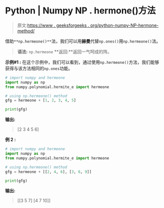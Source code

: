 # Python | Numpy NP . hermone()方法

> 原文:[https://www . geeksforgeeks . org/python-numpy-NP-hermone-method/](https://www.geeksforgeeks.org/python-numpy-np-hermeone-method/)

借助`**np.hermeone()**`法，我们可以用**赫曼**代替`np.ones()`用`np.hermeone()`法。

> **语法:** `np.hermeone`
> **返回:**返回一气呵成的阵。

**示例#1 :**
在这个示例中，我们可以看到，通过使用`np.hermeone()`方法，我们能够获得与该方法相同的`np.ones`功能。

```py
# import numpy and hermeone
import numpy as np
from numpy.polynomial.hermite_e import hermeone

# using np.hermeone() method
gfg = hermeone + [1, 2, 3, 4, 5]

print(gfg)
```

**输出:**

> [2 3 4 5 6]

**例 2 :**

```py
# import numpy and hermeone
import numpy as np
from numpy.polynomial.hermite_e import hermeone

# using np.hermeone() method
gfg = hermeone + [[2, 4, 6], [3, 6, 9]]

print(gfg)
```

**输出:**

> [[3 5 7]
> [4 7 10]]
